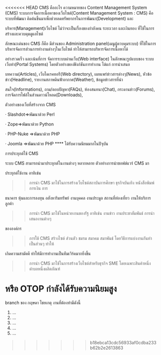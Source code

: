 <<<<<<< HEAD
CMS คืออะไร ความหมายของ Content Management System (CMS)
ระบบการจัดการเนื้อหาของเว็บไซต์(Content Management System : CMS) คือ ระบบที่พัฒนา คิดค้นขึ้นมาเพื่อช่วยลดทรัพยากรในการพัฒนา(Development) และ

บริหาร(Management)เว็บไซต์ ไม่ว่าจะเป็นเรื่องของกำลังคน ระยะเวลา และเงินทอง ที่ใช้ในการสร้างและควบคุมดูแลไซต์ 
  
ลักษณะเด่นของ CMS ก็คือ มีส่วนของ Administration panel(เมนูผู้ควบคุมระบบ) ที่ใช้ในการบริหารจัดการส่วนการทำงานต่างๆในเว็บไซต์ ทำให้สามารถบริหารจัดการเนื้อหาได้

อย่างรวดเร็ว และเน้นที่การ จัดการระบบผ่านเว็บ(Web interface) ในลักษณะรูปแบบของ ระบบเว็บท่า(Portal Systems) โดยตัวอย่างของฟังก์ชันการทำงาน ได้แก่ การนำเสนอ

บทความ(Articles), เว็บไดเรคทอรี(Web directory), เผยแพร่ข่าวสารต่างๆ(News), หัวข้อข่าว(Headline), รายงานสภาพดินฟ้าอากาศ(Weather), ข้อมูลข่าวสารที่น่า

สนใจ(Informations), ถาม/ตอบปัญหา(FAQs), ห้องสนทนา(Chat), กระดานข่าว(Forums), การจัดการไฟล์ในส่วนดาวน์โหลด(Downloads), 
 
   ตัวอย่างของเว็บที่สร้างจาก CMS 

· Slashdot=>พัฒนาด้วย Perl

· Zope=>พัฒนาด้วย Python

· PHP-Nuke =>พัฒนาด้วย PHP

· Joomla =>พัฒนาด้วย PHP **** ได้รับความนิยมมากในปัจุบัน    

  

การประยุกต์ใช้ CMS 

ระบบ CMS สามารถนำมาประยุกต์ในงานต่างๆ หลากหลาย ตัวอย่างการนำซอฟต์แวร์ CMS มา

ประยุกต์ใช้งาน อาทิเช่น

>> การนำ CMS มาใช้ในการสร้างเว็บไซต์สถาบันการศึกษา ธุรกิจบันเทิง หนังสือพิมพ์ การเงิน การ

ธนาคาร หุ้นและการลงทุน อสังหาริมทรัพย์ งานบุคคล งานประมูล สถานที่ท่องเที่ยว งานให้บริการลูกค้า

>> การนำ CMS มาใช้ในหน่วยงานของรัฐ อาทิเช่น งานข่าว งานประชาสัมพันธ์ การนำเสนองานต่างๆ

ขององค์กร

>> การใช้ CMS สร้างไซต์ ส่วนตัว ชมรม สมาคม สมาพันธ์ โดยวิธีการแบ่งงานกันทำ เป็นส่วนๆ ทำให้

เกิดความสามัคคี ทำให้มีการทำงานเป็นทีมเวิร์คมากยิ่งขึ้น

>> การนำ CMS มาใช้ในการสร้างเว็บไซต์สำหรับธุรกิจ SME โดยเฉพาะสินค้าหนึ่งตำบลหนึ่งผลิตภัณฑ์

หรือ OTOP กำลังได้รับความนิยมสูง
=======
branch ของ กฤษดา ไชยเกตุ
งานที่ต้องทำมีดังนี้
1) ...
2) ...
3) ...
4) ...
5) ...
>>>>>>> b18ebca13cdc56933af0cdba233b62b2e2613863
